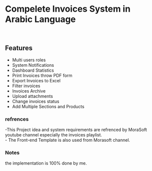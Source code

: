 <h1> Compelete Invoices System in Arabic Language</h1>
<br>
<h2> Features</h2>
<ul>
    <li>Multi users roles</li>
     <li>System Notifications</li>
      <li>Dashboard Statistics</li>
      <li>Print Invoices throw PDF form</li>
      <li>Export Invoices to Excel</li>
       <li>Filter invoices</li>
       <li>Invoices Archive</li>
       <li>Upload attachments</li>
        <li>Change invoices status</li>
    <li>Add Multiple Sections and Products</li>
</ul>
<h3> 
    refrences    
</h3>
<p>
-This Project idea and system requirements are refrenced by MoraSoft youtube channel especially the invoices playlist. <br>
- The Front-end Template is also used from Morasoft channel.     
</p>
<h3>
Notes
</h3>
<p>
the implementation is 100% done by me.
</p>
